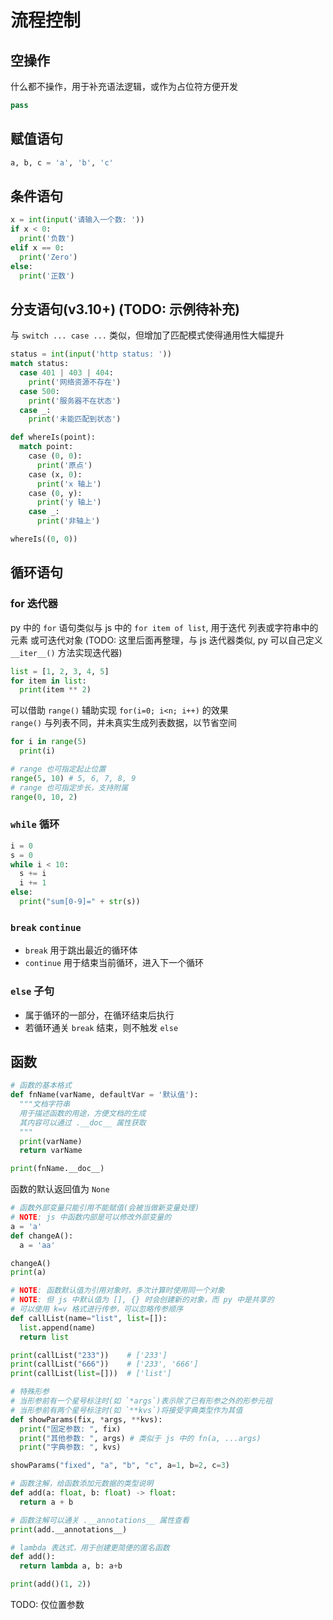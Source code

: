 # 流程控制

## 空操作

什么都不操作，用于补充语法逻辑，或作为占位符方便开发

```py
pass
```

## 赋值语句

```py
a, b, c = 'a', 'b', 'c'
```

## 条件语句

```py
x = int(input('请输入一个数: '))
if x < 0:
  print('负数')
elif x == 0:
  print('Zero')
else:
  print('正数')
```

## 分支语句(v3.10+) (TODO: 示例待补充)

与 `switch ... case ...` 类似，但增加了匹配模式使得通用性大幅提升

```py
status = int(input('http status: '))
match status:
  case 401 | 403 | 404:
    print('网络资源不存在')
  case 500:
    print('服务器不在状态')
  case _:
    print('未能匹配到状态')
```

```py
def whereIs(point):
  match point:
    case (0, 0):
      print('原点')
    case (x, 0):
      print('x 轴上')
    case (0, y):
      print('y 轴上')
    case _:
      print('非轴上')

whereIs((0, 0))
```

## 循环语句

### for 迭代器

py 中的 `for` 语句类似与 js 中的 `for item of list`, 用于迭代 列表或字符串中的元素 或可迭代对象 (TODO: 这里后面再整理，与 js 迭代器类似, py 可以自己定义 `__iter__()` 方法实现迭代器)

```py
list = [1, 2, 3, 4, 5]
for item in list:
  print(item ** 2)
```

可以借助 `range()` 辅助实现 `for(i=0; i<n; i++)` 的效果 <br/>
`range()` 与列表不同，并未真实生成列表数据，以节省空间

```py
for i in range(5)
  print(i)

# range 也可指定起止位置
range(5, 10) # 5, 6, 7, 8, 9
# range 也可指定步长，支持附属
range(0, 10, 2)
```

### `while` 循环

```py
i = 0
s = 0
while i < 10:
  s += i
  i += 1
else:
  print("sum[0-9]=" + str(s))
```

### `break` `continue`

- `break` 用于跳出最近的循环体
- `continue` 用于结束当前循环，进入下一个循环

### `else` 子句

- 属于循环的一部分，在循环结束后执行
- 若循环通关 `break` 结束，则不触发 `else`

## 函数

```py
# 函数的基本格式
def fnName(varName, defaultVar = '默认值'):
  """文档字符串
  用于描述函数的用途，方便文档的生成
  其内容可以通过 .__doc__ 属性获取
  """
  print(varName)
  return varName

print(fnName.__doc__)
```

函数的默认返回值为 `None`

```py
# 函数外部变量只能引用不能赋值(会被当做新变量处理)
# NOTE: js 中函数内部是可以修改外部变量的
a = 'a'
def changeA():
  a = 'aa'

changeA()
print(a)
```

```py
# NOTE: 函数默认值为引用对象时，多次计算时使用同一个对象
# NOTE: 但 js 中默认值为 [], {} 时会创建新的对象，而 py 中是共享的
# 可以使用 k=v 格式进行传参，可以忽略传参顺序
def callList(name="list", list=[]):
  list.append(name)
  return list

print(callList("233"))    # ['233']
print(callList("666"))    # ['233', '666']
print(callList(list=[]))  # ['list']
```

```py
# 特殊形参
# 当形参前有一个星号标注时(如 `*args`)表示除了已有形参之外的形参元祖
# 当形参前有两个星号标注时(如 `**kvs`)将接受字典类型作为其值
def showParams(fix, *args, **kvs):
  print("固定参数: ", fix)
  print("其他参数: ", args) # 类似于 js 中的 fn(a, ...args)
  print("字典参数: ", kvs)

showParams("fixed", "a", "b", "c", a=1, b=2, c=3)
```

```py
# 函数注解，给函数添加元数据的类型说明
def add(a: float, b: float) -> float:
  return a + b

# 函数注解可以通关 .__annotations__ 属性查看
print(add.__annotations__)
```

```py
# lambda 表达式，用于创建更简便的匿名函数
def add():
  return lambda a, b: a+b

print(add()(1, 2))
```

TODO: 仅位置参数
